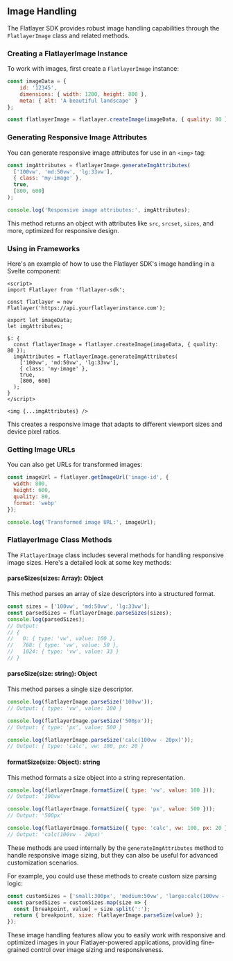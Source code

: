 ## Image Handling

The Flatlayer SDK provides robust image handling capabilities through the `FlatlayerImage` class and related methods.

### Creating a FlatlayerImage Instance

To work with images, first create a `FlatlayerImage` instance:

```javascript
const imageData = {
    id: '12345',
    dimensions: { width: 1200, height: 800 },
    meta: { alt: 'A beautiful landscape' }
};

const flatlayerImage = flatlayer.createImage(imageData, { quality: 80 });
```

### Generating Responsive Image Attributes

You can generate responsive image attributes for use in an `<img>` tag:

```javascript
const imgAttributes = flatlayerImage.generateImgAttributes(
  ['100vw', 'md:50vw', 'lg:33vw'],
  { class: 'my-image' },
  true,
  [800, 600]
);

console.log('Responsive image attributes:', imgAttributes);
```

This method returns an object with attributes like `src`, `srcset`, `sizes`, and more, optimized for responsive design.

### Using in Frameworks

Here's an example of how to use the Flatlayer SDK's image handling in a Svelte component:

```svelte
<script>
import Flatlayer from 'flatlayer-sdk';

const flatlayer = new Flatlayer('https://api.yourflatlayerinstance.com');

export let imageData;
let imgAttributes;

$: {
  const flatlayerImage = flatlayer.createImage(imageData, { quality: 80 });
  imgAttributes = flatlayerImage.generateImgAttributes(
    ['100vw', 'md:50vw', 'lg:33vw'],
    { class: 'my-image' },
    true,
    [800, 600]
  );
}
</script>

<img {...imgAttributes} />
```

This creates a responsive image that adapts to different viewport sizes and device pixel ratios.

### Getting Image URLs

You can also get URLs for transformed images:

```javascript
const imageUrl = flatlayer.getImageUrl('image-id', {
  width: 800,
  height: 600,
  quality: 80,
  format: 'webp'
});

console.log('Transformed image URL:', imageUrl);
```

### FlatlayerImage Class Methods

The `FlatlayerImage` class includes several methods for handling responsive image sizes. Here's a detailed look at some key methods:

#### parseSizes(sizes: Array<string>): Object

This method parses an array of size descriptors into a structured format.

```javascript
const sizes = ['100vw', 'md:50vw', 'lg:33vw'];
const parsedSizes = flatlayerImage.parseSizes(sizes);
console.log(parsedSizes);
// Output:
// {
//   0: { type: 'vw', value: 100 },
//   768: { type: 'vw', value: 50 },
//   1024: { type: 'vw', value: 33 }
// }
```

#### parseSize(size: string): Object

This method parses a single size descriptor.

```javascript
console.log(flatlayerImage.parseSize('100vw'));
// Output: { type: 'vw', value: 100 }

console.log(flatlayerImage.parseSize('500px'));
// Output: { type: 'px', value: 500 }

console.log(flatlayerImage.parseSize('calc(100vw - 20px)'));
// Output: { type: 'calc', vw: 100, px: 20 }
```

#### formatSize(size: Object): string

This method formats a size object into a string representation.

```javascript
console.log(flatlayerImage.formatSize({ type: 'vw', value: 100 }));
// Output: '100vw'

console.log(flatlayerImage.formatSize({ type: 'px', value: 500 }));
// Output: '500px'

console.log(flatlayerImage.formatSize({ type: 'calc', vw: 100, px: 20 }));
// Output: 'calc(100vw - 20px)'
```

These methods are used internally by the `generateImgAttributes` method to handle responsive image sizing, but they can also be useful for advanced customization scenarios.

For example, you could use these methods to create custom size parsing logic:

```javascript
const customSizes = ['small:300px', 'medium:50vw', 'large:calc(100vw - 40px)'];
const parsedSizes = customSizes.map(size => {
  const [breakpoint, value] = size.split(':');
  return { breakpoint, size: flatlayerImage.parseSize(value) };
});
```

These image handling features allow you to easily work with responsive and optimized images in your Flatlayer-powered applications, providing fine-grained control over image sizing and responsiveness.
